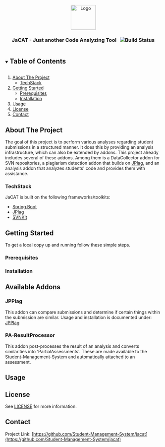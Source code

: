 <p align="center">
  <a href="https://github.com/Student-Management-System/jacat">
    <img src="images/logo.png" alt="Logo" width="80" height="80">
  </a>

  <h3 align="center">JaCAT - Just another Code Analyzing Tool &nbsp;&nbsp;<img src="https://jenkins-2.sse.uni-hildesheim.de/buildStatus/icon?job=Teaching_JaCAT&style=flat-square" alt="Build Status"></h3> 

</p>



<!-- TABLE OF CONTENTS -->
<details open="open">
  <summary><h2 style="display: inline-block">Table of Contents</h2></summary>
  <ol>
    <li>
      <a href="#about-the-project">About The Project</a>
      <ul>
        <li><a href="#TechStack">TechStack</a></li>
      </ul>
    </li>
    <li>
      <a href="#getting-started">Getting Started</a>
      <ul>
        <li><a href="#prerequisites">Prerequisites</a></li>
        <li><a href="#installation">Installation</a></li>
      </ul>
    </li>
    <li><a href="#usage">Usage</a></li>
    <li><a href="#license">License</a></li>
    <li><a href="#contact">Contact</a></li>
  </ol>
</details>



<!-- ABOUT THE PROJECT -->
## About The Project

The goal of this project is to perform various analyses regarding student submissions 
in a structured manner. It does this by providing an analysis infrastructure, 
which can also be extended by addons. This project already includes several of these 
addons. Among them is a DataCollector addon for SVN repositories, a plagiarism detection
addon that builds on [JPlag](http://jplag.ipd.kit.edu), and an analysis addon that analyzes students' code and provides
them with assistance. 

### TechStack

JaCAT is built on the following frameworks/toolkits:

* [Spring Boot](https://spring.io)
* [JPlag](http://jplag.ipd.kit.edu)
* [SVNKit](https://svnkit.com/)


<!-- GETTING STARTED -->
## Getting Started

To get a local copy up and running follow these simple steps.

### Prerequisites

### Installation

## Available Addons

### JPPlag

This addon can compare submissions and determine if certain things within the submission 
are similar. Usage and installation is documented under: 
[JPPlag](https://github.com/Student-Management-System/jacat/tree/main/jpplag-addon)

### PA-ResultProcessor

This addon post-processes the result of an analysis and converts similarities into 
'PartialAssessments'.  These are made available to the Student-Management-System and
automatically attached to an assessment.

<!-- USAGE EXAMPLES -->
## Usage

<!-- LICENSE -->
## License

See [LICENSE](https://github.com/Student-Management-System/jacat/blob/main/LICENSE) for more information.

<!-- CONTACT -->
## Contact

Project Link: [https://github.com/Student-Management-System/jacat](https://github.com/Student-Management-System/jacat)
